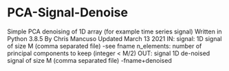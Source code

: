 # PCA-Signal-Denoise
Simple PCA denoising of 1D array (for example time series signal)
Written in Python 3.8.5
By Chris Mancuso
Updated March 13 2021
IN:
	signal:		1D signal of size M (comma separated file)
					-see fname
	n_elements: number of principal components to keep (integer < M/2)
OUT:
	signal		1D de-noised signal of size M (comma separated file)
					-fname+denoised
	
